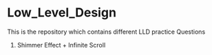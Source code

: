# Low_Level_Design
This is the repository which contains different LLD practice Questions

1. Shimmer Effect + Infinite Scroll
